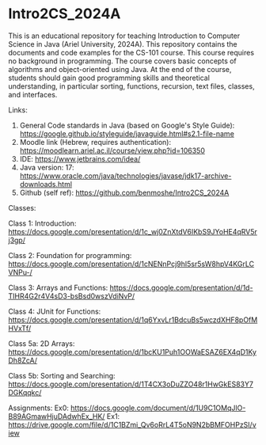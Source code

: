 # Intro2CS_2024A
This is an educational repository for teaching Introduction to Computer Science in Java (Ariel University, 2024A). This repository contains the documents and code examples for the CS-101 course. This course requires no background in programming. The course covers basic concepts of algorithms and object-oriented using Java.
At the end of the course, students should gain good programming skills and theoretical understanding, in particular sorting, functions, recursion, text files, classes, and interfaces.

Links:
1. General Code standards in Java (based on Google's Style Guide): https://google.github.io/styleguide/javaguide.html#s2.1-file-name
2. Moodle link (Hebrew, requires authentication): https://moodlearn.ariel.ac.il/course/view.php?id=106350
3. IDE: https://www.jetbrains.com/idea/
4. Java version: 17: https://www.oracle.com/java/technologies/javase/jdk17-archive-downloads.html
5. Github (self ref): https://github.com/benmoshe/Intro2CS_2024A

Classes:

Class 1: Introduction: https://docs.google.com/presentation/d/1c_wj0ZnXtdV6IKbS9JYoHE4qRV5rj3gp/

Class 2: Foundation for programming: https://docs.google.com/presentation/d/1cNENnPcj9hI5sr5sW8hpV4KGrLCVNPu-/

Class 3: Arrays and Functions: https://docs.google.com/presentation/d/1d-TIHR4G2r4V4sD3-bsBsd0wszVdiNvP/

Class 4: JUnit for Functions: https://docs.google.com/presentation/d/1q6YxvLr1BdcuBs5wczdXHF8pOfMHVxTf/

Class 5a: 2D Arrays: https://docs.google.com/presentation/d/1bcKU1Puh1OOWaESAZ6EX4qD1KyDh8ZcA/

Class 5b: Sorting and Searching: https://docs.google.com/presentation/d/1T4CX3oDuZZO48r1HwGkES83Y7DGKqqkc/

Assignments: 
Ex0: https://docs.google.com/document/d/1U9C1OMqJlO-B89AGmawHjuDAdwhEx_HK/
Ex1: https://drive.google.com/file/d/1C1BZmi_Qv6oRrL4T5oN9N2bBMFOHPzSI/view

